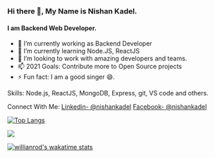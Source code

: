 ### Hi there 👋, My Name is Nishan Kadel.
#### I am Backend Web Developer.

- 🔭 I’m currently working as Backend Developer
- 🌱 I’m currently learning Node.JS, ReactJS
- 👯 I’m looking to work with amazing developers and teams.
- 📫 2021 Goals: Contribute more to Open Source projects
- ⚡ Fun fact: I am a good singer 😄.

Skills: Node.js, ReactJS, MongoDB, Express, git, VS code and others.

Connect With Me:
[Linkedin- @nishankadel](https://www.linkedin.com/in/nishan-kadel-b5470818a/)
[Facebook- @nishankadel](https://www.facebook.com/iamthenishankadel)

[![Top Langs](https://github-readme-stats.vercel.app/api/top-langs/?username=nishankadel)](https://github.com/anuraghazra/github-readme-stats)

<img src="https://github-readme-stats.vercel.app/api?username=nishankadel&&show_icons=true&title_color=ffffff&icon_color=bb2acf&text_color=daf7dc&bg_color=151515" />

[![willianrod's wakatime stats](https://github-readme-stats.vercel.app/api/wakatime?username=nishankadel)](https://github.com/nishankadel/github-readme-stats)
